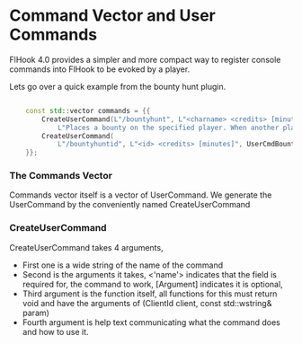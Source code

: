 # Command Vector and User Commands

FlHook 4.0 provides a simpler and more compact way to register console commands into FlHook to be evoked by a player.

Lets go over a quick example from the bounty hunt plugin.

```cpp

	const std::vector commands = {{
	    CreateUserCommand(L"/bountyhunt", L"<charname> <credits> [minutes]", UserCmdBountyHunt,
	        L"Places a bounty on the specified player. When another player kills them, they gain <credits>."),
	    CreateUserCommand(
	        L"/bountyhuntid", L"<id> <credits> [minutes]", UserCmdBountyHuntID, L"Same as above but with an id instead of a player name. Use /ids"),
	}};

```

### The Commands Vector

Commands vector itself is a vector of UserCommand. We generate the UserCommand by the conveniently named CreateUserCommand

### CreateUserCommand

CreateUserCommand takes 4 arguments, 
 - First one is a wide string of the name of the command 
 - Second is the arguments it takes, <'name'> indicates that the field is required for, the command to work, \[Argument\] indicates it is optional, 
 - Third argument is the function itself, all functions for this must return void and have the arguments of (ClientId client, const std::wstring& param)
 - Fourth argument is help text communicating what the command does and how to use it. 